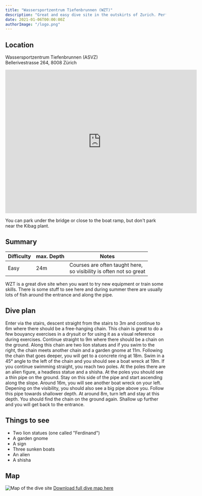 ```yaml
---
title: "Wassersportzentrum Tiefenbrunnen (WZT)"
description: "Great and easy dive site in the outskirts of Zurich. Perfect for training and learning dives."
date: 2021-01-06T00:00:00Z
authorImage: "/logo.png"
---
```


## Location

Wassersportzentrum Tiefenbrunnen (ASVZ)<br>
Bellerivestrasse 264, 8008 Zürich

<iframe src="https://www.google.com/maps/embed?pb=!1m18!1m12!1m3!1d2703.3313911182863!2d8.560412915621518!3d47.34692767916827!2m3!1f0!2f0!3f0!3m2!1i1024!2i768!4f13.1!3m3!1m2!1s0x479aa73e45f447f5%3A0x18ccd62af28deb18!2sWassersportzentrum%20Tiefenbrunnen!5e0!3m2!1sen!2sch!4v1598127249808!5m2!1sen!2sch" width="600" height="450" frameborder="0" style="border:0;" allowfullscreen="" aria-hidden="false" tabindex="0"></iframe>

You can park under the bridge or close to the boat ramp, but don't park near the Kibag plant.

## Summary

 Difficulty | max. Depth | Notes
 -----------|------------|-------------------------------------------------------------------
 Easy       | 24m        | Courses are often taught here, <br>so visibility is often not so great

WZT is a great dive site when you want to try new equipment or train some skills.
There is some stuff to see here and during summer there are usually lots of fish around the entrance and along the pipe.

## Dive plan

Enter via the stairs, descent straight from the stairs to 3m and continue to 6m where there should be a free-hanging chain.
This chain is great to do a few bouyancy exercises in a drysuit or for using it as a visual reference during exercises.
Continue straight to 9m where there should be a chain on the ground. Along this chain are two lion statues and if you swim to the right, the chain meets another chain and a garden gnome at 11m. Following the chain that goes deeper, you will get to a concrete ring at 18m. Swim in a 45° angle to the left of the chain and you should see a boat wreck at 19m. 
If you continue swimming straight, you reach two poles. At the poles there are an alien figure, a headless statue and a shisha.
At the poles you should see a thin pipe on the ground. Stay on this side of the pipe and start ascending along the slope. Around 16m, you will see another boat wreck on your left. Depening on the visibility, you should also see a big pipe above you. Follow this pipe towards shallower depth.
At around 8m, turn left and stay at this depth. You should find the chain on the ground again. Shallow up further and you will get back to the entrance.

## Things to see

- Two lion statues (one called "Ferdinand")
- A garden gnome
- A sign
- Three sunken boats
- An alien
- A shisha

## Map

![Map of the dive site](/maps/WZT.png)
[Download full dive map here](/maps/WZT-Tauchplatzkarte.pdf)
